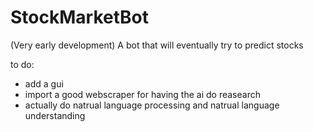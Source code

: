 # StockMarketBot
(Very early development) A bot that will eventually try to predict stocks


to do:
  - add a gui
  - import a good webscraper for having the ai do reasearch
  - actually do natrual language processing and natrual language understanding
